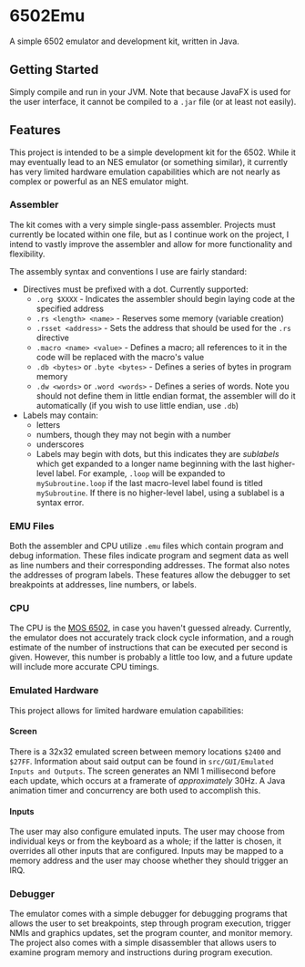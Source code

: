# 6502Emu

A simple 6502 emulator and development kit, written in Java.

## Getting Started

Simply compile and run in your JVM. Note that because JavaFX is used for the user interface, it cannot be compiled to a `.jar` file (or at least not easily).

## Features

This project is intended to be a simple development kit for the 6502. While it may eventually lead to an NES emulator (or something similar), it currently has very limited hardware emulation capabilities which are not nearly as complex or powerful as an NES emulator might.

### Assembler

The kit comes with a very simple single-pass assembler. Projects must currently be located within one file, but as I continue work on the project, I intend to vastly improve the assembler and allow for more functionality and flexibility.

The assembly syntax and conventions I use are fairly standard:

* Directives must be prefixed with a dot. Currently supported:
  * `.org $XXXX` - Indicates the assembler should begin laying code at the specified address
  * `.rs <length> <name>` - Reserves some memory (variable creation)
  * `.rsset <address>` - Sets the address that should be used for the `.rs` directive
  * `.macro <name> <value>` - Defines a macro; all references to it in the code will be replaced with the macro's value
  * `.db <bytes>` or `.byte <bytes>` - Defines a series of bytes in program memory
  * `.dw <words>` or `.word <words>` - Defines a series of words. Note you should not define them in little endian format, the assembler will do it automatically (if you wish to use little endian, use `.db`)
* Labels may contain:
  * letters
  * numbers, though they may not begin with a number
  * underscores
  * Labels may begin with dots, but this indicates they are _sublabels_ which get expanded to a longer name beginning with the last higher-level label. For example, `.loop` will be expanded to `mySubroutine.loop` if the last macro-level label found is titled `mySubroutine`. If there is no higher-level label, using a sublabel is a syntax error.

### EMU Files

Both the assembler and CPU utilize `.emu` files which contain program and debug information. These files indicate program and segment data as well as line numbers and their corresponding addresses. The format also notes the addresses of program labels. These features allow the debugger to set breakpoints at addresses, line numbers, or labels.

### CPU

The CPU is the [MOS 6502](https://en.wikipedia.org/wiki/MOS_Technology_6502), in case you haven't guessed already. Currently, the emulator does not accurately track clock cycle information, and a rough estimate of the number of instructions that can be executed per second is given. However, this number is probably a little too low, and a future update will include more accurate CPU timings.

### Emulated Hardware

This project allows for limited hardware emulation capabilities:

#### Screen

There is a 32x32 emulated screen between memory locations `$2400` and `$27FF`. Information about said output can be found in `src/GUI/Emulated Inputs and Outputs`. The screen generates an NMI 1 millisecond before each update, which occurs at a framerate of *approximately* 30Hz. A Java animation timer and concurrency are both used to accomplish this.

#### Inputs

The user may also configure emulated inputs. The user may choose from individual keys or from the keyboard as a whole; if the latter is chosen, it overrides all other inputs that are configured. Inputs may be mapped to a memory address and the user may choose whether they should trigger an IRQ.

### Debugger

The emulator comes with a simple debugger for debugging programs that allows the user to set breakpoints, step through program execution, trigger NMIs and graphics updates, set the program counter, and monitor memory. The project also comes with a simple disassembler that allows users to examine program memory and instructions during program execution.
